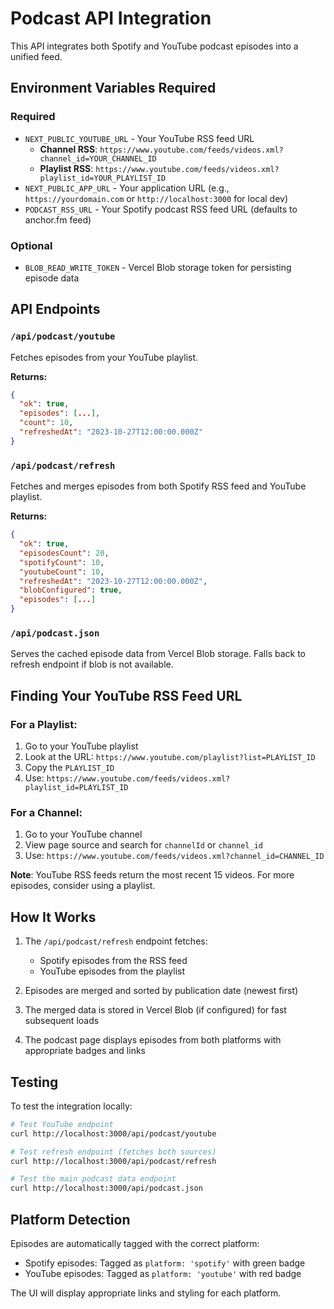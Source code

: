 # Podcast API Integration

This API integrates both Spotify and YouTube podcast episodes into a unified feed.

## Environment Variables Required

### Required
- `NEXT_PUBLIC_YOUTUBE_URL` - Your YouTube RSS feed URL
  - **Channel RSS**: `https://www.youtube.com/feeds/videos.xml?channel_id=YOUR_CHANNEL_ID`
  - **Playlist RSS**: `https://www.youtube.com/feeds/videos.xml?playlist_id=YOUR_PLAYLIST_ID`
- `NEXT_PUBLIC_APP_URL` - Your application URL (e.g., `https://yourdomain.com` or `http://localhost:3000` for local dev)
- `PODCAST_RSS_URL` - Your Spotify podcast RSS feed URL (defaults to anchor.fm feed)

### Optional
- `BLOB_READ_WRITE_TOKEN` - Vercel Blob storage token for persisting episode data

## API Endpoints

### `/api/podcast/youtube`
Fetches episodes from your YouTube playlist.

**Returns:**
```json
{
  "ok": true,
  "episodes": [...],
  "count": 10,
  "refreshedAt": "2023-10-27T12:00:00.000Z"
}
```

### `/api/podcast/refresh`
Fetches and merges episodes from both Spotify RSS feed and YouTube playlist.

**Returns:**
```json
{
  "ok": true,
  "episodesCount": 20,
  "spotifyCount": 10,
  "youtubeCount": 10,
  "refreshedAt": "2023-10-27T12:00:00.000Z",
  "blobConfigured": true,
  "episodes": [...]
}
```

### `/api/podcast.json`
Serves the cached episode data from Vercel Blob storage. Falls back to refresh endpoint if blob is not available.

## Finding Your YouTube RSS Feed URL

### For a Playlist:
1. Go to your YouTube playlist
2. Look at the URL: `https://www.youtube.com/playlist?list=PLAYLIST_ID`
3. Copy the `PLAYLIST_ID`
4. Use: `https://www.youtube.com/feeds/videos.xml?playlist_id=PLAYLIST_ID`

### For a Channel:
1. Go to your YouTube channel
2. View page source and search for `channelId` or `channel_id`
3. Use: `https://www.youtube.com/feeds/videos.xml?channel_id=CHANNEL_ID`

**Note**: YouTube RSS feeds return the most recent 15 videos. For more episodes, consider using a playlist.

## How It Works

1. The `/api/podcast/refresh` endpoint fetches:
   - Spotify episodes from the RSS feed
   - YouTube episodes from the playlist
   
2. Episodes are merged and sorted by publication date (newest first)

3. The merged data is stored in Vercel Blob (if configured) for fast subsequent loads

4. The podcast page displays episodes from both platforms with appropriate badges and links

## Testing

To test the integration locally:

```bash
# Test YouTube endpoint
curl http://localhost:3000/api/podcast/youtube

# Test refresh endpoint (fetches both sources)
curl http://localhost:3000/api/podcast/refresh

# Test the main podcast data endpoint
curl http://localhost:3000/api/podcast.json
```

## Platform Detection

Episodes are automatically tagged with the correct platform:
- Spotify episodes: Tagged as `platform: 'spotify'` with green badge
- YouTube episodes: Tagged as `platform: 'youtube'` with red badge

The UI will display appropriate links and styling for each platform.

